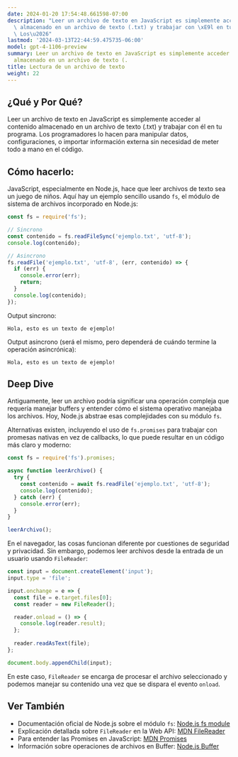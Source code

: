 ```yaml
---
date: 2024-01-20 17:54:48.661598-07:00
description: "Leer un archivo de texto en JavaScript es simplemente acceder al contenido\
  \ almacenado en un archivo de texto (.txt) y trabajar con \xE9l en tu programa.\
  \ Los\u2026"
lastmod: '2024-03-13T22:44:59.475735-06:00'
model: gpt-4-1106-preview
summary: Leer un archivo de texto en JavaScript es simplemente acceder al contenido
  almacenado en un archivo de texto (.
title: Lectura de un archivo de texto
weight: 22
---
```


## ¿Qué y Por Qué?
Leer un archivo de texto en JavaScript es simplemente acceder al contenido almacenado en un archivo de texto (.txt) y trabajar con él en tu programa. Los programadores lo hacen para manipular datos, configuraciones, o importar información externa sin necesidad de meter todo a mano en el código.

## Cómo hacerlo:
JavaScript, especialmente en Node.js, hace que leer archivos de texto sea un juego de niños. Aquí hay un ejemplo sencillo usando `fs`, el módulo de sistema de archivos incorporado en Node.js:

```javascript
const fs = require('fs');

// Sincrono
const contenido = fs.readFileSync('ejemplo.txt', 'utf-8');
console.log(contenido);

// Asincrono
fs.readFile('ejemplo.txt', 'utf-8', (err, contenido) => {
  if (err) {
    console.error(err);
    return;
  }
  console.log(contenido);
});
```

Output sincrono:
```
Hola, esto es un texto de ejemplo!
```

Output asincrono (será el mismo, pero dependerá de cuándo termine la operación asincrónica):
```
Hola, esto es un texto de ejemplo!
```

## Deep Dive
Antiguamente, leer un archivo podría significar una operación compleja que requería manejar buffers y entender cómo el sistema operativo manejaba los archivos. Hoy, Node.js abstrae esas complejidades con su módulo `fs`.

Alternativas existen, incluyendo el uso de `fs.promises` para trabajar con promesas nativas en vez de callbacks, lo que puede resultar en un código más claro y moderno:

```javascript
const fs = require('fs').promises;

async function leerArchivo() {
  try {
    const contenido = await fs.readFile('ejemplo.txt', 'utf-8');
    console.log(contenido);
  } catch (err) {
    console.error(err);
  }
}

leerArchivo();
```

En el navegador, las cosas funcionan diferente por cuestiones de seguridad y privacidad. Sin embargo, podemos leer archivos desde la entrada de un usuario usando `FileReader`:

```javascript
const input = document.createElement('input');
input.type = 'file';

input.onchange = e => {
  const file = e.target.files[0];
  const reader = new FileReader();

  reader.onload = () => {
    console.log(reader.result);
  };
  
  reader.readAsText(file);
};

document.body.appendChild(input);
```

En este caso, `FileReader` se encarga de procesar el archivo seleccionado y podemos manejar su contenido una vez que se dispara el evento `onload`.

## Ver También
- Documentación oficial de Node.js sobre el módulo `fs`: [Node.js fs module](https://nodejs.org/api/fs.html)
- Explicación detallada sobre `FileReader` en la Web API: [MDN FileReader](https://developer.mozilla.org/en-US/docs/Web/API/FileReader)
- Para entender las Promises en JavaScript: [MDN Promises](https://developer.mozilla.org/en-US/docs/Web/JavaScript/Guide/Using_promises) 
- Información sobre operaciones de archivos en Buffer: [Node.js Buffer](https://nodejs.org/api/buffer.html)
